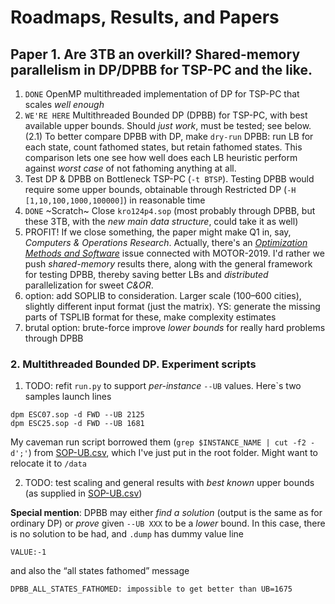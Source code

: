 # Roadmaps, Results, and Papers

## Paper 1. Are 3TB an overkill? Shared-memory parallelism in DP/DPBB for TSP-PC and the like. 
 1. `DONE` OpenMP multithreaded implementation of DP for TSP-PC that scales _well enough_ 
 2. `WE'RE HERE` Multithreaded Bounded DP (DPBB) for TSP-PC, with best available upper bounds. Should _just work_, must be tested; see below. (2.1) To better compare DPBB with DP, make `dry-run` DPBB: run LB for each state, count fathomed states, but retain fathomed states. This comparison lets one see how well does each LB heuristic perform against _worst case_ of not fathoming anything at all.
 3. Test DP & DPBB on Bottleneck TSP-PC (`-t BTSP`). Testing DPBB would require some upper bounds, obtainable through Restricted DP (`-H [1,10,100,1000,100000]`) in reasonable time
 4. `DONE` ~Scratch~  Close `kro124p4.sop` (most probably through DPBB, but these 3TB, with the _new main data structure_, could take it as well)
 5. PROFIT! If we close something, the paper might make Q1 in, say, _Computers & Operations Research_. Actually, there's an [_Optimization Methods and Software_](https://www.scimagojr.com/journalsearch.php?q=28538&tip=sid) issue connected with MOTOR-2019. I'd rather we push _shared-memory_ results there, along with the general framework for testing DPBB, thereby saving better LBs and _distributed_ parallelization for sweet _C&OR_.
 6. option: add SOPLIB to consideration. Larger scale (100–600 cities), slightly different input format (just the matrix). YS: generate the missing parts of TSPLIB format for these, make complexity estimates 
 7. brutal option: brute-force improve _lower bounds_ for really hard problems through DPBB
 
 ### 2. Multithreaded Bounded DP. Experiment scripts
 1. TODO: refit `run.py` to support _per-instance_ `--UB` values. Here`s two samples launch lines
 ```
 dpm ESC07.sop -d FWD --UB 2125
 dpm ESC25.sop -d FWD --UB 1681
 ```
 My caveman run script  borrowed them (`grep $INSTANCE_NAME | cut -f2 -d';'`) from 
 [SOP-UB.csv](https://github.com/yvs314/dp-monster/blob/master/SOP-UB.csv), which I've just put in the root folder. Might want to relocate it to `/data`
 
 2. TODO: test scaling and general results with _best known_ upper bounds (as supplied in  [SOP-UB.csv](https://github.com/yvs314/dp-monster/blob/master/SOP-UB.csv))
 
 **Special mention**: DPBB may either _find a solution_ (output is the same as for ordinary DP) or _prove_ given `--UB XXX` to be a _lower_ bound. In this case, there is no solution to be had, and `.dump` has dummy value line
 ```
 VALUE:-1
 ```
 and also the “all states fathomed” message
 ```
 DPBB_ALL_STATES_FATHOMED: impossible to get better than UB=1675
 ```
 
 
